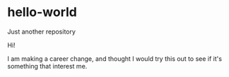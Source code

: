 # hello-world
Just another repository

Hi! 

I am making a career change, and thought I would try this out to see if it's something that interest me. 

